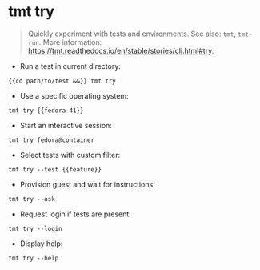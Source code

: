 # tmt try

> Quickly experiment with tests and environments.
> See also: `tmt`, `tmt-run`.
> More information: <https://tmt.readthedocs.io/en/stable/stories/cli.html#try>.

- Run a test in current directory:

`{{cd path/to/test &&}} tmt try`

- Use a specific operating system:

`tmt try {{fedora-41}}`

- Start an interactive session:

`tmt try fedora@container`

- Select tests with custom filter:

`tmt try --test {{feature}}`

- Provision guest and wait for instructions:

`tmt try --ask`

- Request login if tests are present:

`tmt try --login`

- Display help:

`tmt try --help`

